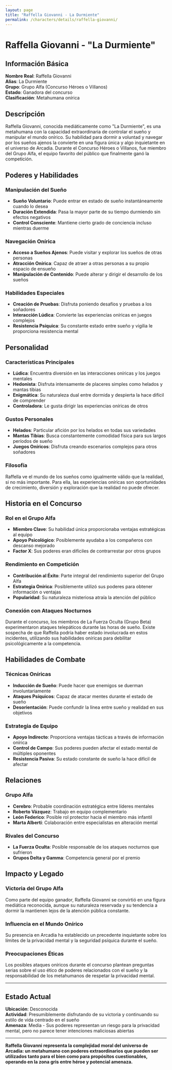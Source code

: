 ```yaml
---
layout: page
title: "Raffella Giovanni - La Durmiente"
permalink: /characters/details/raffella-giovanni/
---
```


# Raffella Giovanni - "La Durmiente"

## Información Básica

**Nombre Real**: Raffella Giovanni  
**Alias**: La Durmiente  
**Grupo**: Grupo Alfa (Concurso Héroes o Villanos)  
**Estado**: Ganadora del concurso  
**Clasificación**: Metahumana onírica

## Descripción

Raffella Giovanni, conocida mediáticamente como "La Durmiente", es una metahumana con la capacidad extraordinaria de controlar el sueño y manipular el mundo onírico. Su habilidad para dormir a voluntad y navegar por los sueños ajenos la convierte en una figura única y algo inquietante en el universo de Arcadia. Durante el Concurso Héroes o Villanos, fue miembro del Grupo Alfa, el equipo favorito del público que finalmente ganó la competición.

## Poderes y Habilidades

### Manipulación del Sueño
- **Sueño Voluntario**: Puede entrar en estado de sueño instantáneamente cuando lo desea
- **Duración Extendida**: Pasa la mayor parte de su tiempo durmiendo sin efectos negativos
- **Control Consciente**: Mantiene cierto grado de conciencia incluso mientras duerme

### Navegación Onírica
- **Acceso a Sueños Ajenos**: Puede visitar y explorar los sueños de otras personas
- **Atracción Onírica**: Capaz de atraer a otras personas a su propio espacio de ensueño
- **Manipulación de Contenido**: Puede alterar y dirigir el desarrollo de los sueños

### Habilidades Especiales
- **Creación de Pruebas**: Disfruta poniendo desafíos y pruebas a los soñadores
- **Interacción Lúdica**: Convierte las experiencias oníricas en juegos complejos
- **Resistencia Psíquica**: Su constante estado entre sueño y vigilia le proporciona resistencia mental

## Personalidad

### Características Principales
- **Lúdica**: Encuentra diversión en las interacciones oníricas y los juegos mentales
- **Hedonista**: Disfruta intensamente de placeres simples como helados y mantas tibias  
- **Enigmática**: Su naturaleza dual entre dormida y despierta la hace difícil de comprender
- **Controladora**: Le gusta dirigir las experiencias oníricas de otros

### Gustos Personales
- **Helados**: Particular afición por los helados en todas sus variedades
- **Mantas Tibias**: Busca constantemente comodidad física para sus largos períodos de sueño
- **Juegos Oníricos**: Disfruta creando escenarios complejos para otros soñadores

### Filosofía
Raffella ve el mundo de los sueños como igualmente válido que la realidad, si no más importante. Para ella, las experiencias oníricas son oportunidades de crecimiento, diversión y exploración que la realidad no puede ofrecer.

## Historia en el Concurso

### Rol en el Grupo Alfa
- **Miembro Clave**: Su habilidad única proporcionaba ventajas estratégicas al equipo
- **Apoyo Psicológico**: Posiblemente ayudaba a los compañeros con descanso mejorado
- **Factor X**: Sus poderes eran difíciles de contrarrestar por otros grupos

### Rendimiento en Competición
- **Contribución al Éxito**: Parte integral del rendimiento superior del Grupo Alfa
- **Estrategia Onírica**: Posiblemente utilizó sus poderes para obtener información o ventajas
- **Popularidad**: Su naturaleza misteriosa atraía la atención del público

### Conexión con Ataques Nocturnos
Durante el concurso, los miembros de La Fuerza Oculta (Grupo Beta) experimentaron ataques telepáticos durante las horas de sueño. Existe sospecha de que Raffella podría haber estado involucrada en estos incidentes, utilizando sus habilidades oníricas para debilitar psicológicamente a la competencia.

## Habilidades de Combate

### Técnicas Oníricas
- **Inducción de Sueño**: Puede hacer que enemigos se duerman involuntariamente
- **Ataques Psíquicos**: Capaz de atacar mentes durante el estado de sueño
- **Desorientación**: Puede confundir la línea entre sueño y realidad en sus objetivos

### Estrategia de Equipo
- **Apoyo Indirecto**: Proporciona ventajas tácticas a través de información onírica
- **Control de Campo**: Sus poderes pueden afectar el estado mental de múltiples oponentes
- **Resistencia Pasiva**: Su estado constante de sueño la hace difícil de afectar

## Relaciones

### Grupo Alfa
- **Cerebro**: Probable coordinación estratégica entre líderes mentales
- **Roberto Vázquez**: Trabajo en equipo complementario
- **León Federico**: Posible rol protector hacia el miembro más infantil
- **Marta Alberti**: Colaboración entre especialistas en alteración mental

### Rivales del Concurso
- **La Fuerza Oculta**: Posible responsable de los ataques nocturnos que sufrieron
- **Grupos Delta y Gamma**: Competencia general por el premio

## Impacto y Legado

### Victoria del Grupo Alfa
Como parte del equipo ganador, Raffella Giovanni se convirtió en una figura mediática reconocida, aunque su naturaleza reservada y su tendencia a dormir la mantienen lejos de la atención pública constante.

### Influencia en el Mundo Onírico
Su presencia en Arcadia ha establecido un precedente inquietante sobre los límites de la privacidad mental y la seguridad psíquica durante el sueño.

### Preocupaciones Éticas
Los posibles ataques oníricos durante el concurso plantean preguntas serias sobre el uso ético de poderes relacionados con el sueño y la responsabilidad de los metahumanos de respetar la privacidad mental.

---

## Estado Actual

**Ubicación**: Desconocida  
**Actividad**: Presumiblemente disfrutando de su victoria y continuando su estilo de vida centrado en el sueño  
**Amenaza**: Media - Sus poderes representan un riesgo para la privacidad mental, pero no parece tener intenciones maliciosas abiertas

---

**Raffella Giovanni representa la complejidad moral del universo de Arcadia: un metahumano con poderes extraordinarios que pueden ser utilizados tanto para el bien como para propósitos cuestionables, operando en la zona gris entre héroe y potencial amenaza.**